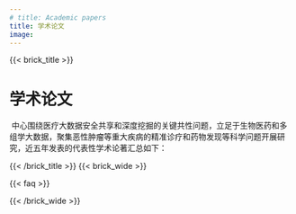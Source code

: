 ```yaml
---
# title: Academic papers
title: 学术论文
image:
--- 
```

{{< brick_title >}}

<!-- {{< breadcrumbs >}} -->

# 学术论文

&nbsp;中心围绕医疗大数据安全共享和深度挖掘的关键共性问题，立足于生物医药和多组学大数据，聚集恶性肿瘤等重大疾病的精准诊疗和药物发现等科学问题开展研究，近五年发表的代表性学术论著汇总如下：

{{< /brick_title >}}
{{< brick_wide >}}

{{< faq >}}

{{< /brick_wide >}}

